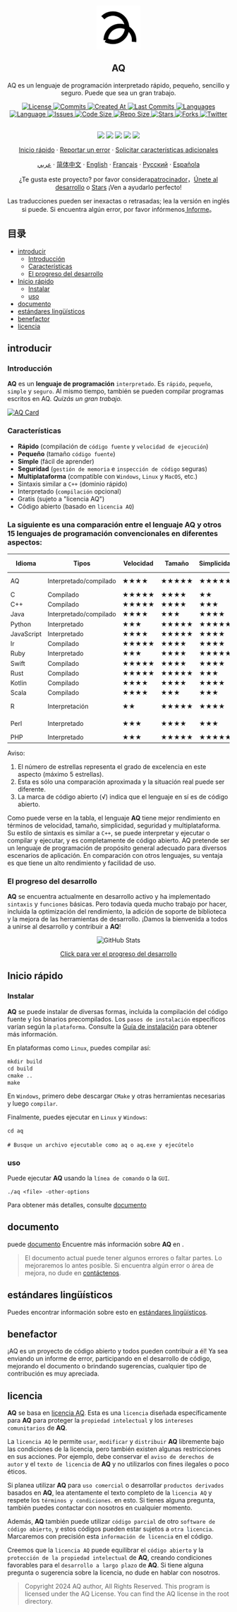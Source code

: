 <p align="center">
 <img width="100px" src="https://github.com/aq-org/AQ/blob/main/aq.png?raw=true" align="center" alt="AQ" />
 <h2 align="center">AQ</h2>
 <p align="center">AQ es un lenguaje de programación interpretado rápido, pequeño, sencillo y seguro. Puede que sea un gran trabajo.</p>
</p>

  <p align="center">
    <a href="https://github.com/aq-org/AQ/blob/main/LICENSE">
      <img alt="License" src="https://img.shields.io/badge/license-AQ-dark" />
    </a>
    <a href="https://github.com/aq-org/AQ/commits">
      <img alt="Commits" src="https://img.shields.io/github/commit-activity/t/aq-org/AQ" />
    </a>
    <a href="https://github.com/aq-org/AQ/pulse">
      <img alt="Created At" src="https://img.shields.io/github/created-at/aq-org/AQ" />
    </a>
    <a href="https://github.com/aq-org/AQ/graphs/commit-activity">
      <img alt="Last Commits" src="https://img.shields.io/github/last-commit/aq-org/AQ" />
    </a>
    <a href="https://github.com/aq-org/AQ">
      <img alt="Languages" src="https://img.shields.io/github/languages/count/aq-org/AQ" />
    </a>
    <a href="https://github.com/aq-org/AQ">
      <img alt="Language" src="https://img.shields.io/github/languages/top/aq-org/AQ" />
    </a>
    <a href="https://github.com/aq-org/AQ/issues">
      <img alt="Issues" src="https://img.shields.io/github/issues/aq-org/AQ" />
    </a>
    <a href="https://github.com/aq-org/AQ/pulse">
      <img alt="Code Size" src="https://img.shields.io/github/languages/code-size/aq-org/AQ" />
    </a>
    <a href="https://github.com/aq-org/AQ/graphs/contributors">
      <img alt="Repo Size" src="https://img.shields.io/github/repo-size/aq-org/AQ" />
    </a>
    <a href="https://github.com/aq-org/AQ/stargazers">
      <img alt="Stars" src="https://img.shields.io/github/stars/aq-org" />
    </a>
    <a href="https://github.com/aq-org/AQ/forks">
      <img alt="Forks" src="https://img.shields.io/github/forks/aq-org/AQ" />
    </a>
    <a href="https://twitter.com/aq_organization">
      <img alt="Twitter" src="https://img.shields.io/twitter/follow/aq_organization" />
    </a>
    <br />
    <br />
  </p>

  <p align="center">
    <a href="https://www.twitter.com/aq_organization" rel="nofollow"><img src="https://img.shields.io/badge/x-%23232323.svg?&amp;style=for-the-badge&amp;logo=X&amp;logoColor=white" height="25" style="max-width: 100%;"></a>
    <a href="https://www.instagram.com/aqsorg/" rel="nofollow"><img src="https://img.shields.io/badge/instagram-%23E4405F.svg?&amp;style=for-the-badge&amp;logo=instagram&amp;logoColor=white" height="25" style="max-width: 100%;"></a>
    <a href="https://www.facebook.com/aq.organization" rel="nofollow"><img src="https://img.shields.io/badge/facebook-%231DA1F2.svg?&amp;style=for-the-badge&amp;logo=facebook&amp;logoColor=white" height="25" style="max-width: 100%;"></a>
    <a href="https://www.reddit.com/u/aqorg/" rel="nofollow"><img src="https://img.shields.io/badge/reddit-%23E4405F.svg?&amp;style=for-the-badge&amp;logo=reddit&amp;logoColor=white" height="25" style="max-width: 100%;"></a>
    <a href="https://aqorg.tumblr.com/" rel="nofollow"><img src="https://img.shields.io/badge/tumblr-%23232323.svg?&amp;style=for-the-badge&amp;logo=tumblr&amp;logoColor=white" height="25" style="max-width: 100%;"></a>
    </p>

  <p align="center">
    <a href="#Inicio rápido">Inicio rápido</a>
    ·
    <a href="https://github.com/aq-org/AQ/issues/new">Reportar un error</a>
    ·
    <a href="https://github.com/aq-org/AQ/discussions/new/choose">Solicitar características adicionales</a>
  </p>
  <p align="center">
    <a href="/docs/readme_ar.md">عربي</a>
    ·
    <a href="/docs/readme_zh.md">简体中文</a>
    ·
    <a href="/docs/readme_en.md">English</a>
    ·
    <a href="/docs/readme_fr.md">Français</a>
    ·
    <a href="/docs/readme_ru.md">Русский</a>
    ·
    <a href="/docs/readme_es.md">Española</a>
  </p>

<p align="center">¿Te gusta este proyecto? por favor considera<a href="https://github.com/aq-org/AQ">patrocinador</a>，<a href="https://github.com/aq-org/AQ">Únete al desarrollo</a> o <a href="https://github.com/aq-org/AQ">Stars</a> ¡Ven a ayudarlo perfecto!</p>

<p align="center">Las traducciones pueden ser inexactas o retrasadas; lea la versión en inglés si puede. Si encuentra algún error, por favor infórmenos<a href="https://github.com/aq-org/AQ/issues/new"> Informe</a>。</p>

## 目录

- [introducir](#introducir)
    - [Introducción](#introducción)
    - [Características](#características)
    - [El progreso del desarrollo](#el-progreso-del-desarrollo)
- [Inicio rápido](#inicio-rápido)
  - [Instalar](#instalar)
  - [uso](#uso)
- [documento](#documento)
- [estándares lingüísticos](#estándares-lingüísticos)
- [benefactor](#benefactor)
- [licencia](#licencia)

## introducir

### Introducción

**AQ** es un **lenguaje de programación** `interpretado`. Es `rápido`, `pequeño`, `simple` y `seguro`. Al mismo tiempo, también se pueden compilar programas escritos en AQ. *Quizás un gran trabajo.*

[![AQ Card](https://aq-org-github-readme-stats.vercel.app/api/pin/?username=aq-org&repo=AQ)](https://github.com/aq-org/AQ)

### Características

- **Rápido** (compilación de `código fuente` y `velocidad de ejecución`)
- **Pequeño** (tamaño `código fuente`)
- **Simple** (fácil de aprender)
- **Seguridad** (`gestión de memoria` e `inspección de código` seguras)
- **Multiplataforma** (compatible con `Windows`, `Linux` y `MacOS`, etc.)
- Sintaxis similar a `C++` (dominio rápido)
- Interpretado (`compilación` opcional)
- Gratis (sujeto a "licencia AQ")
- Código abierto (basado en `licencia AQ`)

### La siguiente es una comparación entre el lenguaje **AQ** y otros 15 lenguajes de programación convencionales en diferentes aspectos:

| Idioma | Tipos | Velocidad | Tamaño | Simplicidad | Seguridad | Multiplataforma | Estilo de sintaxis | Ejecución | Código abierto | Áreas de aplicación |
|------|------|------|------|--------|--------|---------|-----------|-----------|-------|----------- |
| AQ | Interpretado/compilado | ★★★★ | ★★★★★ | ★★★★★ | ★★★★★ | ★★★★★ | Orientado a objetos/procedimental | Interpretado/compilado | √ | General |
| C | Compilado | ★★★★★ | ★★★★ | ★★ | ★★★ | ★★★★ | Procesal | Compilado | √ | Sistema/Subyacente |
| C++ | Compilado | ★★★★★ | ★★★★ | ★★★ | ★★★ | ★★★★ | Orientado a objetos | Compilado | √ | Universal |
| Java | Interpretado/compilado | ★★★★ | ★★★ | ★★★★ | ★★★★★ | ★★★★★ | Orientado a objetos | Interpretado/compilado | √ | Universal |
| Python | Interpretado | ★★★ | ★★★★★ | ★★★★★ | ★★★★ | ★★★★★ | Orientado a objetos | Interpretado | √ | Universal |
| JavaScript | Interpretado | ★★★★ | ★★★★★ | ★★★★ | ★★★ | ★★★★★ | Orientado a objetos | Interpretado | √ | Web/Servidor |
| Ir | Compilado | ★★★★★ | ★★★★ | ★★★★ | ★★★★ | ★★★★★ | De procedimiento | Compilado | √ | Sistema/Red |
| Ruby | Interpretado | ★★★ | ★★★★ | ★★★★★ | ★★★★ | ★★★★★ | Orientado a objetos | Interpretado | √ | Desarrollo web |
| Swift | Compilado | ★★★★★ | ★★★★ | ★★★★ | ★★★★★ | ★★★ | Orientado a objetos | Compilado | √ | Desarrollo móvil |
| Rust | Compilado | ★★★★★ | ★★★★★ | ★★★ | ★★★★★ | ★★★★★ | Orientado a objetos | Compilado | √ | Sistema/Web |
| Kotlin | Compilado | ★★★★ | ★★★★ | ★★★★ | ★★★★★ | ★★★★★ | Orientado a objetos | Compilado | √ | Móvil/Servidor |
| Scala | Compilado | ★★★★ | ★★★ | ★★★ | ★★★★ | ★★★★★ | Funcional | Compilado | √ | Big Data/Web |
| R | Interpretación | ★★ | ★★★★★ | ★★★★ | ★★★★ | ★★★★ | Matriz | Interpretación | √ | Estadísticas/Análisis de datos |
| Perl | Interpretado | ★★★ | ★★★★ | ★★★ | ★★★ | ★★★★★ | Procesal | Interpretado | √ | Procesamiento de texto/Web |
| PHP | Interpretado | ★★★ | ★★★★★ | ★★★★★ | ★★★ | ★★★★★ | Orientado a objetos | Interpretado | √ | Desarrollo web |

Aviso:
1. El número de estrellas representa el grado de excelencia en este aspecto (máximo 5 estrellas).
2. Esta es sólo una comparación aproximada y la situación real puede ser diferente.
3. La marca de código abierto (√) indica que el lenguaje en sí es de código abierto.

Como puede verse en la tabla, el lenguaje **AQ** tiene mejor rendimiento en términos de velocidad, tamaño, simplicidad, seguridad y multiplataforma. Su estilo de sintaxis es similar a `C++`, se puede interpretar y ejecutar o compilar y ejecutar, y es completamente de código abierto. AQ pretende ser un lenguaje de programación de propósito general adecuado para diversos escenarios de aplicación. En comparación con otros lenguajes, su ventaja es que tiene un alto rendimiento y facilidad de uso.

### El progreso del desarrollo

**AQ** se encuentra actualmente en desarrollo activo y ha implementado `sintaxis` y `funciones` básicas. Pero todavía queda mucho trabajo por hacer, incluida la optimización del rendimiento, la adición de soporte de biblioteca y la mejora de las herramientas de desarrollo. ¡Damos la bienvenida a todos a unirse al desarrollo y contribuir a **AQ**!

<p align="center">
  <img src="https://github-readme-stats.vercel.app/api/pin/?username=aq-org&repo=AQ" alt="GitHub Stats" >
</p>

<p align="center">
<a href="https://github.com/aq-org/AQ/commits">
Click para ver el progreso del desarrollo
</a>
</p>

## Inicio rápido
### Instalar

**AQ** se puede instalar de diversas formas, incluida la compilación del código fuente y los binarios precompilados. Los `pasos de instalación` específicos varían según la `plataforma`. Consulte la [Guía de instalación](docs/installation.md) para obtener más información.

En plataformas como `Linux`, puedes compilar así:
```shell
mkdir build
cd build
cmake ..
make
```

En `Windows`, primero debe descargar `CMake` y otras herramientas necesarias y luego `compilar`.

Finalmente, puedes ejecutar en `Linux` y `Windows`:
```shell
cd aq

# Busque un archivo ejecutable como aq o aq.exe y ejecútelo
```

### uso
Puede ejecutar **AQ** usando la `línea de comando` o la `GUI`.
```shell
./aq <file> -other-options
```

Para obtener más detalles, consulte [documento](#documento)

## documento

puede <a href="/docs/index.md">documento</a> Encuentre más información sobre **AQ** en .

> El documento actual puede tener algunos errores o faltar partes. Lo mejoraremos lo antes posible. Si encuentra algún error o área de mejora, no dude en <a href="https://github.com/aq-org/AQ/issues/new">contáctenos</a>.

## estándares lingüísticos

Puedes encontrar información sobre esto en <a href="/docs/standard.md">estándares lingüísticos</a>.

## benefactor

¡AQ es un proyecto de código abierto y todos pueden contribuir a él! Ya sea enviando un informe de error, participando en el desarrollo de código, mejorando el documento o brindando sugerencias, cualquier tipo de contribución es muy apreciada.

## licencia

**AQ** se basa en [licencia AQ](https://github.com/aq-org/AQ/blob/main/LICENSE). Esta es una `licencia` diseñada específicamente para **AQ** para proteger la `propiedad intelectual` y los `intereses comunitarios` de **AQ**.

La `licencia AQ` le permite `usar`, `modificar` y `distribuir` **AQ** libremente bajo las condiciones de la licencia, pero también existen algunas restricciones en sus acciones. Por ejemplo, debe conservar el `aviso de derechos de autor` y el `texto de licencia` de **AQ** y no utilizarlos con fines ilegales o poco éticos.

Si planea utilizar **AQ** para `uso comercial` o desarrollar `productos derivados` basados ​​en **AQ**, lea atentamente el texto completo de la `licencia AQ` y respete los `términos y condiciones`. en esto. Si tienes alguna pregunta, también puedes contactar con nosotros en cualquier momento.

Además, **AQ** también puede utilizar `código parcial` de otro `software de código abierto`, y estos códigos pueden estar sujetos a `otra licencia`. Marcaremos con precisión esta `información de licencia` en el código.

Creemos que la `licencia AQ` puede equilibrar el `código abierto` y la `protección de la propiedad intelectual` de **AQ**, creando condiciones favorables para el `desarrollo a largo plazo` de **AQ**. Si tiene alguna pregunta o sugerencia sobre la licencia, no dude en hablar con nosotros.

> Copyright 2024 AQ author, All Rights Reserved.
> This program is licensed under the AQ License. You can find the AQ license in the root directory.